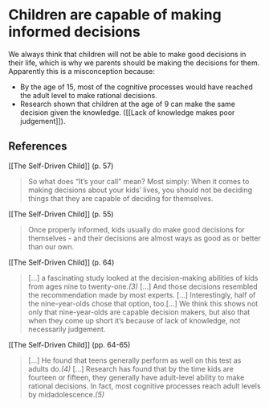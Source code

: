 # Children are capable of making informed decisions
We always think that children will not be able to make good decisions in their life, which is why we parents should be making the decisions for them. Apparently this is a misconception because:

- By the age of 15, most of the cognitive processes would have reached the adult level to make rational decisions.
- Research shown that children at the age of 9 can make the same decision given the knowledge. ([[Lack of knowledge makes poor judgement]]).

## References
[[The Self-Driven Child]] (p. 57)
> So what does “It’s your call” mean? Most simply: When it comes to making decisions about your kids’ lives, you should not be deciding things that they are capable of deciding for themselves.

[[The Self-Driven Child]] (p. 55)
> Once properly informed, kids usually do make good decisions for themselves - and their decisions are almost ways as good as or better than our own.

[[The Self-Driven Child]] (p. 64)
> […] a fascinating study looked at the decision-making abilities of kids from ages nine to twenty-one.*(3)*
> […]
> And those decisions resembled the recommendation made by most experts. […] Interestingly, half of the nine-year-olds chose that option, too.[…] We think this shows not only that nine-year-olds are capable decision makers, but also that when they come up short it’s because of lack of knowledge, not necessarily judgement.

[[The Self-Driven Child]] (pp. 64-65)
> […] He found that teens generally perform as well on this test as adults do.*(4)* […] Research has found that by the time kids are fourteen or fifteen, they generally have adult-level ability to make rational decisions. In fact, most cognitive processes reach adult levels by midadolescence.*(5)*

<!-- #evergreen -->

<!-- {BearID:2FC97BDD-9891-48DE-A92F-5689A8C48349-41464-000054FB9BF169D5} -->
